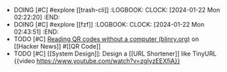 - DOING [#C] #explore [[trash-cli]]
  :LOGBOOK:
  CLOCK: [2024-01-22 Mon 02:22:20]
  :END:
- DOING [#C] #explore [[fzf]]
  :LOGBOOK:
  CLOCK: [2024-01-22 Mon 02:43:51]
  :END:
- TODO [#C] [Reading QR codes without a computer (blinry.org)](https://news.ycombinator.com/item?id=39087752) on [[Hacker News]] #[[QR Code]]
- TODO [#C] [[System Design]]: Design a [[URL Shortener]] like TinyURL
  {{video https://www.youtube.com/watch?v=zgIyzEEXfiA}}